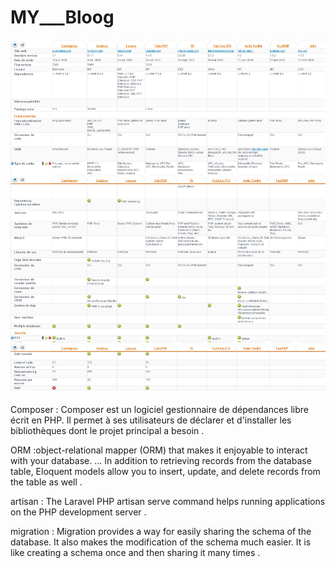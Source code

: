 # MY___Bloog

<img src="php_frameworks.png">



Composer : Composer est un logiciel gestionnaire de dépendances libre écrit en PHP. Il permet à ses utilisateurs de déclarer et d'installer les bibliothèques dont le projet principal a besoin .
<br/>

ORM :object-relational mapper (ORM) that makes it enjoyable to interact with your database. ... In addition to retrieving records from the database table, Eloquent models allow you to insert, update, and delete records from the table as well .
<br/>

artisan : The Laravel PHP artisan serve command helps running applications on the PHP development server .
<br/>

migration : Migration provides a way for easily sharing the schema of the database. It also makes the modification of the schema much easier. It is like creating a schema once and then sharing it many times .
